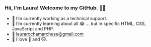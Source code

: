 ### Hii, I'm Laura! Welcome to my GitHub. 👋🏽


- 🔭 I’m currently working as a technical support.
- 🌱 I’m currently learning about all 😂 ... but in specific HTML, CSS, JavaScript and PHP.
- 📩 laurarochamarchese@gmail.com
- 💖 I love 🐨 and 🐱.
